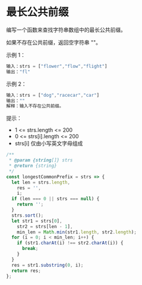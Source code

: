 # 最长公共前缀

编写一个函数来查找字符串数组中的最长公共前缀。

如果不存在公共前缀，返回空字符串 ""。

示例 1：

```js
输入：strs = ["flower","flow","flight"]
输出："fl"
```

示例 2：

```js
输入：strs = ["dog","racecar","car"]
输出：""
解释：输入不存在公共前缀。
```

提示：

- 1 <= strs.length <= 200
- 0 <= strs[i].length <= 200
- strs[i] 仅由小写英文字母组成

```js
/**
 * @param {string[]} strs
 * @return {string}
 */
const longestCommonPrefix = strs => {
  let len = strs.length,
    res = '',
    i;
  if (len === 0 || strs === null) {
    return '';
  }
  strs.sort();
  let str1 = strs[0],
    str2 = strs[len - 1],
    min_len = Math.min(str1.length, str2.length);
  for (i = 0; i < min_len; i++) {
    if (str1.charAt(i) !== str2.charAt(i)) {
      break;
    }
  }
  res = str1.substring(0, i);
  return res;
};
```
